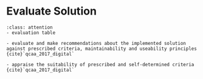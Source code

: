 # Evaluate Solution

```{admonition} Tools use:
:class: attention
- evaluation table
```

```{admonition} Unit 1 subject matter covered:
- evaluate and make recommendations about the implemented solution against prescribed criteria, maintainability and useability principles
{cite}`qcaa_2017_digital`
```

```{admonition} Unit 3 subject matter covered:
- appraise the suitability of prescribed and self-determined criteria
{cite}`qcaa_2017_digital`
```